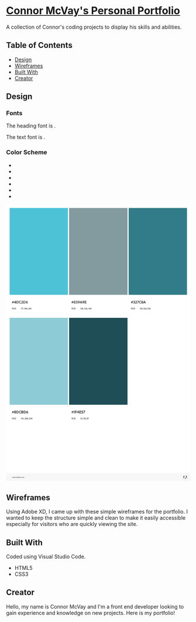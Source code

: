 # [Connor McVay's Personal Portfolio](https://cmcvay.github.io/Personal-Portfolio/)
A collection of Connor's coding projects to display his skills and abilities.

## Table of Contents
* [Design](https://github.com/cMcVay/Personal-Portfolio#design)
* [Wireframes](https://github.com/cMcVay/Personal-Portfolio#wireframes)
* [Built With](https://github.com/cMcVay/Personal-Portfolio#built-with)
* [Creator](https://github.com/cMcVay/Personal-Portfolio#creator)

## Design

### Fonts

The heading font is .

The text font is .

### Color Scheme

* 
* 
* 
* 
* 
* 

![ColorScheme][colors]

## Wireframes

Using Adobe XD, I came up with these simple wireframes for the portfolio. I wanted to keep the structure simple and clean to make it easily accessible especially for visitors who are quickly viewing the site.

## Built With

Coded using Visual Studio Code. 
* HTML5
* CSS3

## Creator

Hello, my name is Connor McVay and I'm a front end developer looking to gain experience and knowledge on new projects. 
Here is my portfolio!

[colors]: /src/images/AdobeColor-My%20Color%20Theme.jpeg "Color Scheme"
